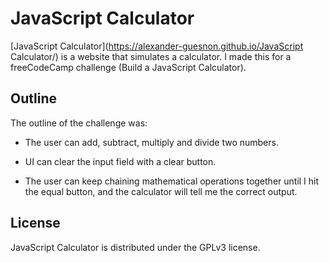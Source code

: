 # JavaScript Calculator

[JavaScript Calculator](https://alexander-guesnon.github.io/JavaScript Calculator/) is a website that simulates a calculator. I made this for a freeCodeCamp challenge (Build a JavaScript Calculator).

## Outline

The outline of the challenge was:

 - The user can add, subtract, multiply and divide two numbers.

 - UI can clear the input field with a clear button.

 - The user can keep chaining mathematical operations together until I hit the equal button, and the calculator will tell me the correct output.


## License

JavaScript Calculator is distributed under the GPLv3 license.
